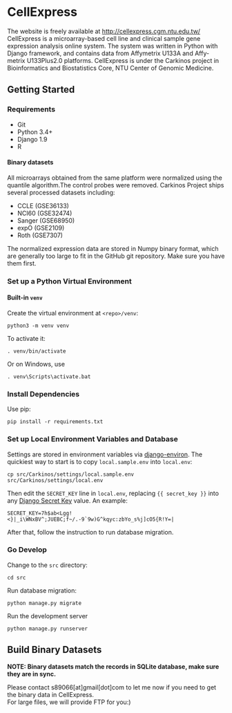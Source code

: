 # CellExpress

The website is freely available at http://cellexpress.cgm.ntu.edu.tw/  
CellExpress is a microarray-based cell line and clinical sample gene expression analysis online system.
The system was written in Python with Django framework, and contains data from Affymetrix U133A and Affy-metrix U133Plus2.0 platforms. 
CellExpress is under the Carkinos project in Bioinformatics and Biostatistics Core, NTU Center of Genomic Medicine.


## Getting Started

### Requirements

- Git
- Python 3.4+
- Django 1.9
- R

#### Binary datasets
All microarrays obtained from the same platform were normalized using the quantile algorithm.The control probes were removed.
Carkinos Project ships several processed datasets including:

- CCLE (GSE36133)
- NCI60 (GSE32474)
- Sanger (GSE68950)
- expO (GSE2109)
- Roth (GSE7307)

The normalized expression data are stored in Numpy binary format, which are generally too large to fit in the GitHub git repository. Make sure you have them first.


### Set up a Python Virtual Environment

#### Built-in `venv`

Create the virtual environment at `<repo>/venv`:

    python3 -m venv venv

To activate it:

    . venv/bin/activate

Or on Windows, use

    . venv\Scripts\activate.bat


### Install Dependencies

Use pip:

    pip install -r requirements.txt


### Set up Local Environment Variables and Database

Settings are stored in environment variables via [django-environ]. The
quickiest way to start is to copy `local.sample.env` into `local.env`:

    cp src/Carkinos/settings/local.sample.env src/Carkinos/settings/local.env

Then edit the `SECRET_KEY` line in `local.env`, replacing `{{ secret_key }}` into any [Django Secret Key] value. An example:

    SECRET_KEY=7h$ab<Lgg!<}|_i\WNxBV^;JUEBC;f~/.-9`9w)G^kqyc:zbYo_s%j]cO5{R!Y=|

After that, follow the instruction to run database migration.


### Go Develop

Change to the `src` directory:

    cd src

Run database migration:

    python manage.py migrate

Run the development server

    python manage.py runserver



## Build Binary Datasets

**NOTE: Binary datasets match the records in SQLite database, make sure they are in sync.**

Please contact s89066[at]gmail[dot]com to let me now if you need to get the binary data in CellExpress.  
For large files, we will provide FTP for you:)

[django-environ]: http://django-environ.readthedocs.org/en/latest/
[Django Secret Key]: http://www.miniwebtool.com/django-secret-key-generator/
